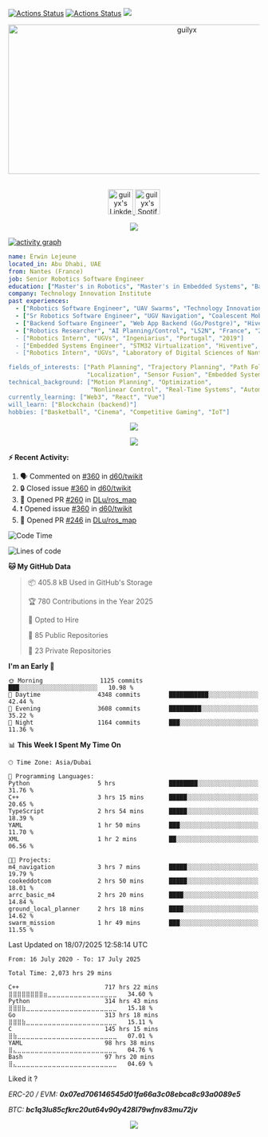 [![Actions Status](https://github.com/guilyx/guilyx/workflows/wakatime-stats/badge.svg)](https://github.com/guilyx/guilyx/actions)
[![Actions Status](https://github.com/guilyx/guilyx/workflows/update-gh-activity/badge.svg)](https://github.com/guilyx/guilyx/actions)
![](https://visitor-badge.glitch.me/badge?page_id=guilyx.guilyx)

<!-- <p align="center">
<img alt="loficity" width="600px" src="https://github.com/HyunCafe/HyunCafe/raw/main/assests/loficity.gif"</img>
</p> -->

<p align="center">
  <img src="https://socialify.git.ci/guilyx/guilyx/image?font=Source%20Code%20Pro&forks=1&issues=1&language=1&name=1&owner=1&pattern=Plus&pulls=1&stargazers=1&theme=Dark" alt="guilyx" width="700" height="300" />
</p>

<p align="center">
<br/>
<a href="https://www.linkedin.com/in/erwinlejeune-lkn">
  <img alt="guilyx's LinkdeIN" width="50px" src="https://user-images.githubusercontent.com/43545812/144035037-0f415fc7-9f96-4517-a370-ccc6e78a714b.png" />
</a>
<a href="https://open.spotify.com/user/11147618695?si=zZFn6uAGRLyoU02lsG50GA">
  <img alt="guilyx's Spotify" width="50px" src="https://user-images.githubusercontent.com/43545812/144035120-1ad5169b-91c7-4078-bef9-6a82c733f373.png" />
</a>
<br>
</p>

<p align="center">
  <img alig src="https://github-profile-trophy.vercel.app/?username=guilyx&theme=onedark&column=-1" />
</p>

[![activity graph](https://github-readme-activity-graph.vercel.app/graph?username=guilyx&theme=github-dark-dimmed&custom_title=Guilyx%20Activity%20Graph&hide_border=true)](https://github.com/ashutosh00710/github-readme-activity-graph)

```yaml
name: Erwin Lejeune
located_in: Abu Dhabi, UAE
from: Nantes (France)
job: Senior Robotics Software Engineer
education: ["Master's in Robotics", "Master's in Embedded Systems", "Bachelor's in Electronics"]
company: Technology Innovation Institute
past experiences:
  - ["Robotics Software Engineer", "UAV Swarms", "Technology Innovation Institute", "UAE", "2022-2023"]
  - ["Sr Robotics Software Engineer", "UGV Navigation", "Coalescent Mobile Robotics", "Denmark", "2021-2022"]
  - ["Backend Software Engineer", "Web App Backend (Go/Postgre)", "Hiventive", "Fully Remote", "2020-2021"]
  - ["Robotics Researcher", "AI Planning/Control", "LS2N", "France", "2019-2021]
  - ["Robotics Intern", "UGVs", "Ingeniarius", "Portugal", "2019"]
  - ["Embedded Systems Engineer", "STM32 Virtualization", "Hiventive", "France", "2018-2019"]
  - ["Robotics Intern", "UGVs", "Laboratory of Digital Sciences of Nantes (LS2N)", "France", "2019"]

fields_of_interests: ["Path Planning", "Trajectory Planning", "Path Following", "Behaviour Planning", 
                      "Localization", "Sensor Fusion", "Embedded Systems"]
technical_background: ["Motion Planning", "Optimization", 
                       "Nonlinear Control", "Real-Time Systems", "Automated Planning"]
currently_learning: ["Web3", "React", "Vue"]
will_learn: ["Blockchain (backend)"]
hobbies: ["Basketball", "Cinema", "Competitive Gaming", "IoT"]
```

<p align="center">
  <img src="https://spotify-github-profile.kittinanx.com/api/view?uid=11147618695&cover_image=true&theme=novatorem&show_offline=true&background_color=121212&interchange=false&bar_color=53b14f&bar_color_cover=false">
</p>

<p align="center">
  <img src="https://spotify-recently-played-readme.vercel.app/api?user=11147618695&count=5">
</p>


**:zap: Recent Activity:**

<!--START_SECTION:activity-->
1. 🗣 Commented on [#360](https://github.com/d60/twikit/issues/360#issuecomment-2979219796) in [d60/twikit](https://github.com/d60/twikit)
2. 🔒 Closed issue [#360](https://github.com/d60/twikit/issues/360) in [d60/twikit](https://github.com/d60/twikit)
3. 💪 Opened PR [#260](https://github.com/DLu/ros_map/pull/260) in [DLu/ros_map](https://github.com/DLu/ros_map)
4. ❗ Opened issue [#360](https://github.com/d60/twikit/issues/360) in [d60/twikit](https://github.com/d60/twikit)
5. 💪 Opened PR [#246](https://github.com/DLu/ros_map/pull/246) in [DLu/ros_map](https://github.com/DLu/ros_map)
<!--END_SECTION:activity-->

<!--START_SECTION:waka-->
![Code Time](http://img.shields.io/badge/Code%20Time-2%2C068%20hrs%2052%20mins-blue)

![Lines of code](https://img.shields.io/badge/From%20Hello%20World%20I%27ve%20Written-75.9%20million%20lines%20of%20code-blue)

**🐱 My GitHub Data** 

> 📦 405.8 kB Used in GitHub's Storage 
 > 
> 🏆 780 Contributions in the Year 2025
 > 
> 💼 Opted to Hire
 > 
> 📜 85 Public Repositories 
 > 
> 🔑 23 Private Repositories 
 > 
**I'm an Early 🐤** 

```text
🌞 Morning                1125 commits        ███░░░░░░░░░░░░░░░░░░░░░░   10.98 % 
🌆 Daytime                4348 commits        ███████████░░░░░░░░░░░░░░   42.44 % 
🌃 Evening                3608 commits        █████████░░░░░░░░░░░░░░░░   35.22 % 
🌙 Night                  1164 commits        ███░░░░░░░░░░░░░░░░░░░░░░   11.36 % 
```


📊 **This Week I Spent My Time On** 

```text
🕑︎ Time Zone: Asia/Dubai

💬 Programming Languages: 
Python                   5 hrs               ████████░░░░░░░░░░░░░░░░░   31.76 % 
C++                      3 hrs 15 mins       █████░░░░░░░░░░░░░░░░░░░░   20.65 % 
TypeScript               2 hrs 54 mins       █████░░░░░░░░░░░░░░░░░░░░   18.39 % 
YAML                     1 hr 50 mins        ███░░░░░░░░░░░░░░░░░░░░░░   11.70 % 
XML                      1 hr 2 mins         ██░░░░░░░░░░░░░░░░░░░░░░░   06.56 % 

🐱‍💻 Projects: 
m4_navigation            3 hrs 7 mins        █████░░░░░░░░░░░░░░░░░░░░   19.79 % 
cookeddotcom             2 hrs 50 mins       █████░░░░░░░░░░░░░░░░░░░░   18.01 % 
arrc_basic_m4            2 hrs 20 mins       ████░░░░░░░░░░░░░░░░░░░░░   14.84 % 
ground_local_planner     2 hrs 18 mins       ████░░░░░░░░░░░░░░░░░░░░░   14.62 % 
swarm_mission            1 hr 49 mins        ███░░░░░░░░░░░░░░░░░░░░░░   11.55 % 
```


 Last Updated on 18/07/2025 12:58:14 UTC
<!--END_SECTION:waka-->

<!--START_SECTION:waka-simple-->

```text
From: 16 July 2020 - To: 17 July 2025

Total Time: 2,073 hrs 29 mins

C++                        717 hrs 22 mins ⣿⣿⣿⣿⣿⣿⣿⣿⣶⣀⣀⣀⣀⣀⣀⣀⣀⣀⣀⣀⣀⣀⣀⣀⣀   34.60 %
Python                     314 hrs 43 mins ⣿⣿⣿⣷⣀⣀⣀⣀⣀⣀⣀⣀⣀⣀⣀⣀⣀⣀⣀⣀⣀⣀⣀⣀⣀   15.18 %
Go                         313 hrs 18 mins ⣿⣿⣿⣷⣀⣀⣀⣀⣀⣀⣀⣀⣀⣀⣀⣀⣀⣀⣀⣀⣀⣀⣀⣀⣀   15.11 %
C                          145 hrs 15 mins ⣿⣷⣀⣀⣀⣀⣀⣀⣀⣀⣀⣀⣀⣀⣀⣀⣀⣀⣀⣀⣀⣀⣀⣀⣀   07.01 %
YAML                       98 hrs 38 mins  ⣿⣄⣀⣀⣀⣀⣀⣀⣀⣀⣀⣀⣀⣀⣀⣀⣀⣀⣀⣀⣀⣀⣀⣀⣀   04.76 %
Bash                       97 hrs 20 mins  ⣿⣄⣀⣀⣀⣀⣀⣀⣀⣀⣀⣀⣀⣀⣀⣀⣀⣀⣀⣀⣀⣀⣀⣀⣀   04.69 %
```

<!--END_SECTION:waka-simple-->

Liked it ?

*ERC-20 / EVM: **0x07ed706146545d01fa66a3c08ebca8c93a0089e5***

*BTC: **bc1q3lu85cfkrc20ut64v90y428l79wfnv83mu72jv***

<p align="center">
  <img src="https://capsule-render.vercel.app/api?type=waving&color=gradient&height=60&section=footer"/>
</p>
